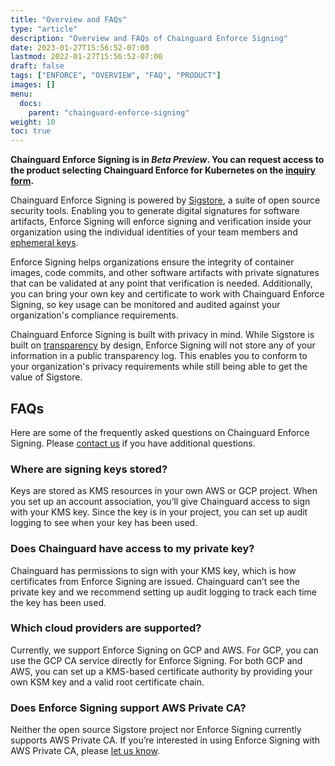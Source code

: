 ```yaml
---
title: "Overview and FAQs"
type: "article"
description: "Overview and FAQs of Chainguard Enforce Signing"
date: 2023-01-27T15:56:52-07:00
lastmod: 2022-01-27T15:56:52-07:00
draft: false
tags: ["ENFORCE", "OVERVIEW", "FAQ", "PRODUCT"]
images: []
menu:
  docs:
    parent: "chainguard-enforce-signing"
weight: 10
toc: true
---
```


**Chainguard Enforce Signing is in _Beta Preview_. You can request access to the product selecting **Chainguard Enforce for Kubernetes** on the [inquiry form](https://www.chainguard.dev/get-demo?utm_source=docs).**

Chainguard Enforce Signing is powered by [Sigstore](https://www.sigstore.dev/), a suite of open source security tools. Enabling you to generate digital signatures for software artifacts, Enforce Signing will enforce signing and verification inside your organization using the individual identities of your team members and [ephemeral keys](https://www.chainguard.dev/unchained/the-principle-of-ephemerality).

Enforce Signing helps organizations ensure the integrity of container images, code commits, and other software artifacts with private signatures that can be validated at any point that verification is needed. Additionally, you can bring your own key and certificate to work with Chainguard Enforce Signing, so key usage can be monitored and audited against your organization's compliance requirements. 

Chainguard Enforce Signing is built with privacy in mind. While Sigstore is built on [transparency](https://docs.sigstore.dev/rekor/overview) by design, Enforce Signing will not store any of your information in a public transparency log. This enables you to conform to your organization's privacy requirements while still being able to get the value of Sigstore.

## FAQs

Here are some of the frequently asked questions on Chainguard Enforce Signing. Please [contact us](https://www.chainguard.dev/contact?utm_source=docs) if you have additional questions.

### Where are signing keys stored?

Keys are stored as KMS resources in your own AWS or GCP project. When you set up an account association, you’ll give Chainguard access to sign with your KMS key. Since the key is in your project, you can set up audit logging to see when your key has been used.

### Does Chainguard have access to my private key?

Chainguard has permissions to sign with your KMS key, which is how certificates from Enforce Signing are issued. Chainguard can’t see the private key and we recommend setting up audit logging to track each time the key has been used.

### Which cloud providers are supported?

Currently, we support Enforce Signing on GCP and AWS. For GCP, you can use the GCP CA service directly for Enforce Signing. For both GCP and AWS, you can set up a KMS-based certificate authority by providing your own KSM key and a valid root certificate chain.

### Does Enforce Signing support AWS Private CA?

Neither the open source Sigstore project nor Enforce Signing currently supports AWS Private CA. If you’re interested in using Enforce Signing with AWS Private CA, please [let us know](https://www.chainguard.dev/contact?utm_source=docs).
